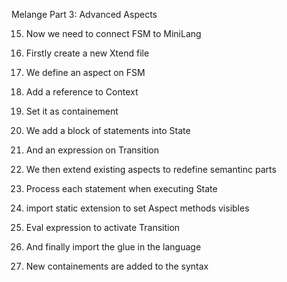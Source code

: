 Melange Part 3: Advanced Aspects

15. Now we need to connect FSM to MiniLang
16. Firstly create a new Xtend file

17. We define an aspect on FSM
18. Add a reference to Context
19. Set it as containement
20. We add a block of statements into State
21. And an expression on Transition
22. We then extend existing aspects to redefine semantinc parts
23. Process each statement when executing State
24. import static extension to set Aspect methods visibles
25. Eval expression to activate Transition
26. And finally import the glue in the language
27. New containements are added to the syntax

